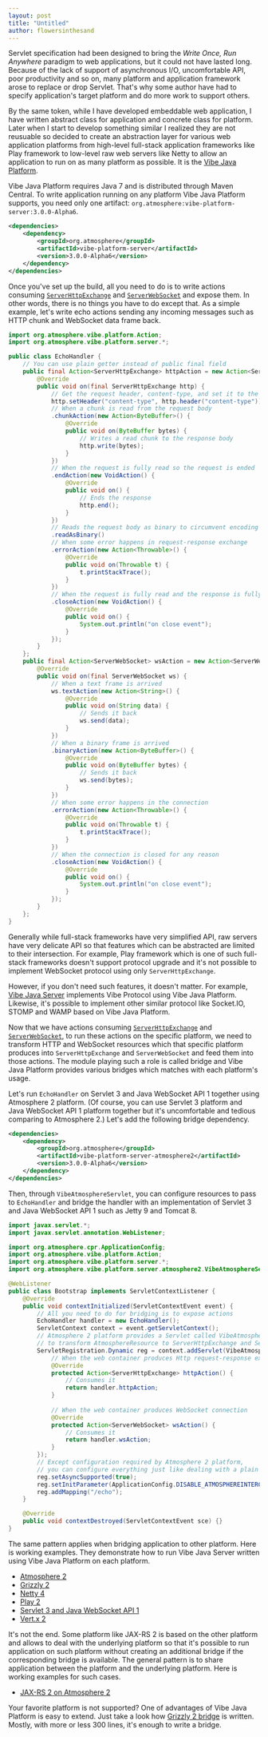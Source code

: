 ```yaml
---
layout: post
title: "Untitled"
author: flowersinthesand
---
```


Servlet specification had been designed to bring the _Write Once, Run Anywhere_ paradigm to web applications, but it could not have lasted long. Because of the lack of support of asynchronous I/O, uncomfortable API, poor productivity and so on, many platform and application framework arose to replace or drop Servlet. That's why some author have had to specify application's target platform and do more work to support others.

By the same token, while I have developed embeddable web application, I have written abstract class for application and concrete class for platform. Later when I start to develop something similar I realized they are not reusuable so decided to create an abstraction layer for various web application platforms from high-level full-stack application frameworks like Play framework to low-level raw web servers like Netty to allow an application to run on as many platform as possible. It is the [Vibe Java Platform](/projects/vibe-java-platform).

Vibe Java Platform requires Java 7 and is distributed through Maven Central. To write application running on any platform Vibe Java Platform supports, you need only one artifact: `org.atmosphere:vibe-platform-server:3.0.0-Alpha6`.

```xml
<dependencies>
    <dependency>
        <groupId>org.atmosphere</groupId>
        <artifactId>vibe-platform-server</artifactId>
        <version>3.0.0-Alpha6</version>
    </dependency>
</dependencies>
```

Once you've set up the build, all you need to do is to write actions consuming [`ServerHttpExchange`](/projects/vibe-java-platform/3.0.0-Alpha6/apidocs/org/atmosphere/vibe/platform/server/ServerHttpExchange.html) and [`ServerWebSocket`](/projects/vibe-java-platform/3.0.0-Alpha6/apidocs/org/atmosphere/vibe/platform/server/ServerWebSocket.html) and expose them. In other words, there is no things you have to do except that. As a simple example, let's write echo actions sending any incoming messages such as HTTP chunk and WebSocket data frame back.

```java
import org.atmosphere.vibe.platform.Action;
import org.atmosphere.vibe.platform.server.*;

public class EchoHandler {
    // You can use plain getter instead of public final field
    public final Action<ServerHttpExchange> httpAction = new Action<ServerHttpExchange>() {
        @Override
        public void on(final ServerHttpExchange http) {
            // Get the request header, content-type, and set it to the response header, content-type 
            http.setHeader("content-type", http.header("content-type"))
            // When a chunk is read from the request body
            .chunkAction(new Action<ByteBuffer>() {
                @Override
                public void on(ByteBuffer bytes) {
                    // Writes a read chunk to the response body
                    http.write(bytes);
                }
            })
            // When the request is fully read so the request is ended
            .endAction(new VoidAction() {
                @Override
                public void on() {
                    // Ends the response
                    http.end();
                }
            })
            // Reads the request body as binary to circumvent encoding issue
            .readAsBinary()
            // When some error happens in request-response exchange
            .errorAction(new Action<Throwable>() {
                @Override
                public void on(Throwable t) {
                    t.printStackTrace();
                }
            })
            // When the request is fully read and the response is fully written or the underlying connection is aborted
            .closeAction(new VoidAction() {
                @Override
                public void on() {
                    System.out.println("on close event");
                }
            });
        }
    };
    public final Action<ServerWebSocket> wsAction = new Action<ServerWebSocket>() {
        @Override
        public void on(final ServerWebSocket ws) {
            // When a text frame is arrived
            ws.textAction(new Action<String>() {
                @Override
                public void on(String data) {
                    // Sends it back
                    ws.send(data);
                }
            })
            // When a binary frame is arrived
            .binaryAction(new Action<ByteBuffer>() {
                @Override
                public void on(ByteBuffer bytes) {
                    // Sends it back
                    ws.send(bytes);
                }
            })
            // When some error happens in the connection
            .errorAction(new Action<Throwable>() {
                @Override
                public void on(Throwable t) {
                    t.printStackTrace();
                }
            })
            // When the connection is closed for any reason
            .closeAction(new VoidAction() {
                @Override
                public void on() {
                    System.out.println("on close event");
                }
            });
        }
    };
}
```

Generally while full-stack frameworks have very simplified API, raw servers have very delicate API so that features which can be abstracted are limited to their intersection. For example, Play framework which is one of such full-stack frameworks doesn't support protocol upgrade and it's not possible to implement WebSocket protocol using only `ServerHttpExchange`.

However, if you don't need such features, it doesn't matter. For example, [Vibe Java Server](/projects/vibe-java-server) implements Vibe Protocol using Vibe Java Platform. Likewise, it's possible to implement other similar protocol like Socket.IO, STOMP and WAMP based on Vibe Java Platform.

Now that we have actions consuming [`ServerHttpExchange`](/projects/vibe-java-platform/3.0.0-Alpha6/apidocs/org/atmosphere/vibe/platform/server/ServerHttpExchange.html) and [`ServerWebSocket`](/projects/vibe-java-platform/3.0.0-Alpha6/apidocs/org/atmosphere/vibe/platform/server/ServerWebSocket.html), to run these actions on the specific platform, we need to transform HTTP and WebSocket resources which that specific platform produces into `ServerHttpExchange` and `ServerWebSocket` and feed them into those actions. The module playing such a role is called bridge and Vibe Java Platform provides various bridges which matches with each platform's usage.

Let's run `EchoHandler` on Servlet 3 and Java WebSocket API 1 together using Atmosphere 2 platform. (Of course, you can use Servlet 3 platform and Java WebSocket API 1 platform together but it's uncomfortable and tedious comparing to Atmosphere 2.) Let's add the following bridge dependency.

```xml
<dependencies>
    <dependency>
        <groupId>org.atmosphere</groupId>
        <artifactId>vibe-platform-server-atmosphere2</artifactId>
        <version>3.0.0-Alpha6</version>
    </dependency>
</dependencies>
```

Then, through `VibeAtmosphereServlet`, you can configure resources to pass to `EchoHandler` and bridge the handler with an implementation of Servlet 3 and Java WebSocket API 1 such as Jetty 9 and Tomcat 8.

```java
import javax.servlet.*;
import javax.servlet.annotation.WebListener;

import org.atmosphere.cpr.ApplicationConfig;
import org.atmosphere.vibe.platform.Action;
import org.atmosphere.vibe.platform.server.*;
import org.atmosphere.vibe.platform.server.atmosphere2.VibeAtmosphereServlet;

@WebListener
public class Bootstrap implements ServletContextListener {
    @Override
    public void contextInitialized(ServletContextEvent event) {
        // All you need to do for bridging is to expose actions
        EchoHandler handler = new EchoHandler();
        ServletContext context = event.getServletContext();
        // Atmosphere 2 platform provides a Servlet called VibeAtmosphereServlet 
        // to transform AtmosphereResource to ServerHttpExchange and ServerWebSocket
        ServletRegistration.Dynamic reg = context.addServlet(VibeAtmosphereServlet.class.getName(), new VibeAtmosphereServlet() {
            // When the web container produces Http request-response exchange
            @Override
            protected Action<ServerHttpExchange> httpAction() {
                // Consumes it
                return handler.httpAction;
            }
            
            // When the web container produces WebSocket connection
            @Override
            protected Action<ServerWebSocket> wsAction() {
                // Consumes it
                return handler.wsAction;
            }
        });
        // Except configuration required by Atmosphere 2 platform, 
        // you can configure everything just like dealing with a plain Servlet (actually we are already doing that) 
        reg.setAsyncSupported(true);
        reg.setInitParameter(ApplicationConfig.DISABLE_ATMOSPHEREINTERCEPTOR, Boolean.TRUE.toString());
        reg.addMapping("/echo");
    }

    @Override
    public void contextDestroyed(ServletContextEvent sce) {}
}
```

The same pattern applies when bridging application to other platform. Here is working examples. They demonstrate how to run Vibe Java Server written using Vibe Java Platform on each platform.

<ul class="inline-list">
<li><a href="https://github.com/vibe-project/vibe-examples/tree/master/archetype/vibe-java-server/platform/atmosphere2">Atmosphere 2</a></li>
<li><a href="https://github.com/vibe-project/vibe-examples/tree/master/archetype/vibe-java-server/platform/grizzly2">Grizzly 2</a></li>
<li><a href="https://github.com/vibe-project/vibe-examples/tree/master/archetype/vibe-java-server/platform/netty4">Netty 4</a></li>
<li><a href="https://github.com/vibe-project/vibe-examples/tree/master/archetype/vibe-java-server/platform/play2">Play 2</a></li>
<li><a href="https://github.com/vibe-project/vibe-examples/tree/master/archetype/vibe-java-server/platform/servlet3-jwa1">Servlet 3 and Java WebSocket API 1</a></li>
<li><a href="https://github.com/vibe-project/vibe-examples/tree/master/archetype/vibe-java-server/platform/vertx2">Vert.x 2</a></li>
</ul>

It's not the end. Some platform like JAX-RS 2 is based on the other platform and allows to deal with the underlying platform so that it's possible to run application on such platform without creating an additional bridge if the corresponding bridge is available. The general pattern is to share application between the platform and the underlying platform. Here is working examples for such cases.

<ul class="inline-list">
<li><a href="https://github.com/vibe-project/vibe-examples/tree/master/archetype/vibe-java-server/platform-on-platform/jaxrs2-atmosphere2">JAX-RS 2 on Atmosphere 2</a></li>
</ul>

Your favorite platform is not supported? One of advantages of Vibe Java Platform is easy to extend. Just take a look how [Grizzly 2 bridge](https://github.com/vibe-project/vibe-java-platform/tree/master/grizzly2/src/main/java/org/atmosphere/vibe/platform/server/grizzly2) is written. Mostly, with more or less 300 lines, it's enough to write a bridge.
